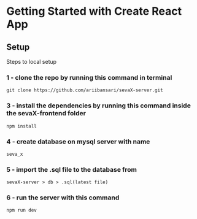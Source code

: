 # Getting Started with Create React App



## Setup
Steps to local setup 

### 1 - clone the repo by running this command in terminal
    git clone https://github.com/ariibansari/sevaX-server.git

### 3 - install the dependencies by running this command inside the sevaX-frontend folder
    npm install

### 4 - create database on mysql server with name 
    seva_x

### 5 - import the .sql file to the database from
    sevaX-server > db > .sql(latest file)

### 6 - run the server with this command
    npm run dev


